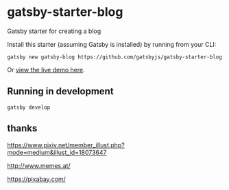 # gatsby-starter-blog

Gatsby starter for creating a blog

Install this starter (assuming Gatsby is installed) by running from your CLI:

`gatsby new gatsby-blog https://github.com/gatsbyjs/gatsby-starter-blog`

Or [view the live demo here](https://gatsby-starter-blog-demo.netlify.com/).

## Running in development

`gatsby develop`

## thanks

https://www.pixiv.net/member_illust.php?mode=medium&illust_id=18073647

http://www.memes.at/

https://pixabay.com/
